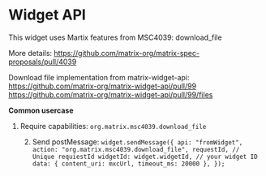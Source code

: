 # Widget API

This widget uses Martix features from MSC4039:
download_file

More details:
https://github.com/matrix-org/matrix-spec-proposals/pull/4039

Download file implementation from matrix-widget-api:
https://github.com/matrix-org/matrix-widget-api/pull/99
https://github.com/matrix-org/matrix-widget-api/pull/99/files

**Common usercase**

1. Require capabilities: 
`org.matrix.msc4039.download_file`

   2. Send postMessage:
   `widget.sendMessage({
                    api: "fromWidget", 
                    action: "org.matrix.msc4039.download_file",
                    requestId, // Unique requiestId
                    widgetId: widget.widgetId, // your widget ID
                    data: {
                           content_uri: mxcUrl,
                           timeout_ms: 20000
                    },
   });`